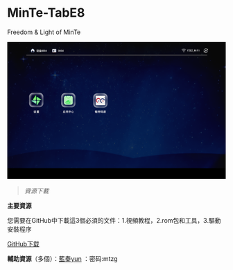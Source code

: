 # MinTe-TabE8

Freedom &amp; Light of MinTe

![效果預覽](https://github.com/MTfloder/MinTe-TabE8/blob/main/%E6%95%8F%E7%89%B9%E6%A1%8C%E9%9D%A27.0_%E6%97%A0%E5%AF%BC%E8%88%AA.png)

> *資源下載*

**主要資源**

您需要在GitHub中下載這3個必須的文件：1.視頻教程，2.rom包和工具，3.驅動安裝程序

[GitHub下载](https://github.com/MTfloder/MinTe-TabE8/releases)

**輔助資源**（多個）：[藍奏yun](https://wws.lanzoui.com/b026il7uf) ：密码:mtzg
